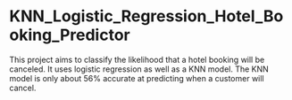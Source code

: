 # KNN_Logistic_Regression_Hotel_Booking_Predictor
This project aims to classify the likelihood that a hotel booking will be canceled. It uses logistic regression as well as a KNN model. The KNN model is only about 56% accurate at predicting when a customer will cancel.
